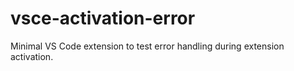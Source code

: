 # vsce-activation-error

Minimal VS Code extension to test error handling during extension activation.

